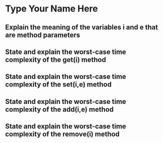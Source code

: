 # Type Your Name Here

## Explain the meaning of the variables i and e that are method parameters

## State and explain the worst-case time complexity of the get(i) method

## State and explain the worst-case time complexity of the set(i,e) method

## State and explain the worst-case time complexity of the add(i,e) method

## State and explain the worst-case time complexity of the remove(i) method
